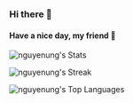 ### Hi there 👋
#### Have a nice day, my friend 🌱

![nguyenung's Stats](https://github-readme-stats.vercel.app/api?username=nguyenung&theme=blueberry&show_icons=true&hide_border=true&count_private=true)

![nguyenung's Streak](https://github-readme-streak-stats.herokuapp.com/?user=nguyenung&theme=blueberry&hide_border=true)

![nguyenung's Top Languages](https://github-readme-stats.vercel.app/api/top-langs/?username=nguyenung&theme=blueberry&show_icons=true&hide_border=true&layout=compact)

<!--
**nguyenung/nguyenung** is a ✨ _special_ ✨ repository because its `README.md` (this file) appears on your GitHub profile.

Here are some ideas to get you started:

- 🔭 I’m currently working on ...
- 🌱 I’m currently learning Nodejs, Python
- 👯 I’m looking to collaborate on ...
- 🤔 I’m looking for help with ...
- 💬 Ask me about ...
- 📫 How to reach me: ...
- 😄 Pronouns: ...
- ⚡ Fun fact: ...
-->
